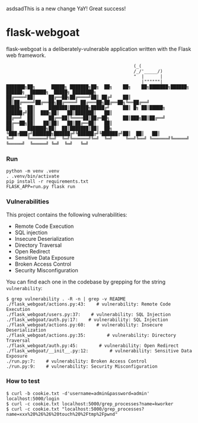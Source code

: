 asdsadThis is a new change
YaY! Great success!
# flask-webgoat

flask-webgoat is a deliberately-vulnerable application written with the Flask
web framework.

```
                                                (_(
                                                /_/'_____/)
                                                "  |      |
                                                   |""""""|
███████╗██╗      █████╗ ███████╗██╗  ██╗    ██╗    ██╗███████╗██████╗  ██████╗  ██████╗  █████╗ ████████╗
██╔════╝██║     ██╔══██╗██╔════╝██║ ██╔╝    ██║    ██║██╔════╝██╔══██╗██╔════╝ ██╔═══██╗██╔══██╗╚══██╔══╝
█████╗  ██║     ███████║███████╗█████╔╝     ██║ █╗ ██║█████╗  ██████╔╝██║  ███╗██║   ██║███████║   ██║
██╔══╝  ██║     ██╔══██║╚════██║██╔═██╗     ██║███╗██║██╔══╝  ██╔══██╗██║   ██║██║   ██║██╔══██║   ██║
██║     ███████╗██║  ██║███████║██║  ██╗    ╚███╔███╔╝███████╗██████╔╝╚██████╔╝╚██████╔╝██║  ██║   ██║
╚═╝     ╚══════╝╚═╝  ╚═╝╚══════╝╚═╝  ╚═╝     ╚══╝╚══╝ ╚══════╝╚═════╝  ╚═════╝  ╚═════╝ ╚═╝  ╚═╝   ╚═╝
```

### Run

```
python -m venv .venv
. .venv/bin/activate
pip install -r requirements.txt
FLASK_APP=run.py flask run
```

### Vulnerabilities

This project contains the following vulnerabilities:

- Remote Code Execution
- SQL injection
- Insecure Deserialization
- Directory Traversal
- Open Redirect
- Sensitive Data Exposure
- Broken Access Control
- Security Misconfiguration

You can find each one in the codebase by grepping for the string
`vulnerability`:

```
$ grep vulnerability . -R -n | grep -v README
./flask_webgoat/actions.py:43:    # vulnerability: Remote Code Execution
./flask_webgoat/users.py:37:    # vulnerability: SQL Injection
./flask_webgoat/auth.py:17:    # vulnerability: SQL Injection
./flask_webgoat/actions.py:60:    # vulnerability: Insecure Deserialization
./flask_webgoat/actions.py:35:        # vulnerability: Directory Traversal
./flask_webgoat/auth.py:45:        # vulnerability: Open Redirect
./flask_webgoat/__init__.py:12:        # vulnerability: Sensitive Data Exposure
./run.py:7:    # vulnerability: Broken Access Control
./run.py:9:    # vulnerability: Security Misconfiguration
```

### How to test

```
$ curl -b cookie.txt -d'username=admin&password=admin' localhost:5000/login
$ curl -c cookie.txt localhost:5000/grep_processes?name=kworker
$ curl -c cookie.txt "localhost:5000/grep_processes?name=xxx%20%26%26%20touch%20%2Ftmp%2Fpwnd"
```
